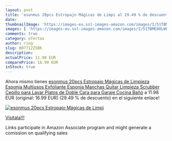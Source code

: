 ```yaml
---
layout: post
title: 'esonmus 20pcs Estropajo Mágicas de Limpi al 29.49 % de descuento'
date: 
thumbnailImage: 'https://images-eu.ssl-images-amazon.com/images/I/51TBME0OLWL._SL200_.jpg'
images: [ 'https://images-eu.ssl-images-amazon.com/images/I/51TBME0OLWL._SL200_.jpg' ]
comments: true
category: ofertas
author: ring
slug: B07712Z5BK
description:
actualPrice: 11.98 EUR
comparePrice: 16.99 EUR
inStock: true
---
```


Ahora mismo tienes [esonmus 20pcs Estropajo Mágicas de Limpieza Esponja Multiusos Exfoliante Esponja Manchas Quitar Limpieza Scrubber Cepillo para Lavar Platos de Doble Cara para Garaje Cocina Baño](https://www.amazon.es/dp/B07712Z5BK/?tag=tolees-21) a 11.98 EUR (original: 16.99 EUR) (29.49 %  de descuento) en el siguiente enlace!

[![esonmus 20pcs Estropajo Mágicas de Limpi](https://images-eu.ssl-images-amazon.com/images/I/51TBME0OLWL._SL200_.jpg)](https://www.amazon.es/dp/B07712Z5BK/?tag=tolees-21)

[Visítala!!!](https://www.amazon.es/dp/B07712Z5BK/?tag=tolees-21)

Links participate in Amazon Associate program and might generate a comission on qualifying sales
